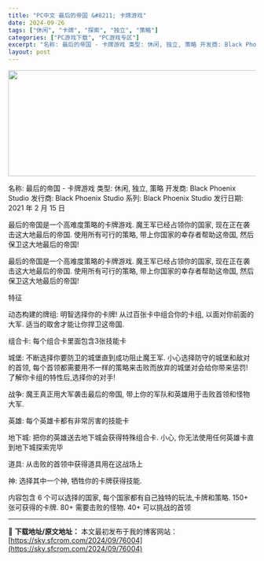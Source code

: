 ```yaml
---
title: "PC中文 最后的帝国 &#8211; 卡牌游戏"
date: 2024-09-26
tags: ["休闲", "卡牌", "探索", "独立", "策略"]
categories: ["PC游戏下载", "PC游戏专区"]
excerpt: "名称: 最后的帝国 - 卡牌游戏 类型: 休闲, 独立, 策略 开发商: Black Phoenix Studio 发行商: Black Phoenix Studio 系列: Black Phoenix Studio 发行日期: 2021 年 2 月 15 日 最后的帝国是一个高难度策略的卡牌游戏.&hellip;"
layout: post
---
```


<img class="aligncenter size-full wp-image-76005" src="https://sky.sfcrom.com/wp-content/uploads/2024/09/2024092607032511.webp" alt="" width="660" height="215" />

名称: 最后的帝国 - 卡牌游戏
类型: 休闲, 独立, 策略
开发商: Black Phoenix Studio
发行商: Black Phoenix Studio
系列: Black Phoenix Studio
发行日期: 2021 年 2 月 15 日

最后的帝国是一个高难度策略的卡牌游戏. 魔王军已经占领你的国家, 现在正在袭击这大地最后的帝国. 使用所有可行的策略, 带上你国家的幸存者帮助这帝国, 然后保卫这大地最后的帝国!

最后的帝国是一个高难度策略的卡牌游戏. 魔王军已经占领你的国家, 现在正在袭击这大地最后的帝国. 使用所有可行的策略, 带上你国家的幸存者帮助这帝国, 然后保卫这大地最后的帝国!

特征

动态构建的牌组: 明智选择你的卡牌! 从过百张卡中组合你的卡组, 以面对你前面的大军. 适当的取舍才能让你捍卫这帝国.

组合卡: 每个组合卡里面包含3张技能卡

城堡: 不断选择你要防卫的城堡直到成功阻止魔王军. 小心选择防守的城堡和敌对的首领, 每个首领都需要用不一样的策略来击败而放弃的城堡对会给你带来惩罚! 了解你卡组的特性后,选择你的对手!

战争: 魔王真正用大军袭击最后的帝国, 带上你的军队和英雄用于击败首领和怪物大军.

英雄: 每个英雄卡都有非常厉害的技能卡

地下城: 把你的英雄送去地下城会获得特殊组合卡. 小心, 你无法使用任何英雄卡直到地下城探索完毕

道具: 从击败的首领中获得道具用在这战场上

神: 选择其中一个神, 牺牲你的卡牌获得技能.

内容包含
6 个可以选择的国家, 每个国家都有自己独特的玩法,卡牌和策略.
150+ 张可获得的卡牌.
80+ 需要击败的怪物.
40+ 可以挑战的首领

---
📖 **下载地址/原文地址：** 本文最初发布于我的博客网站：[https://sky.sfcrom.com/2024/09/76004](https://sky.sfcrom.com/2024/09/76004)
